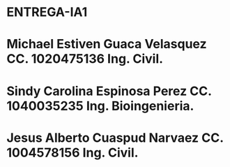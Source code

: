 # ENTREGA-IA1
# Michael Estiven Guaca Velasquez CC. 1020475136 Ing. Civil.
# Sindy Carolina Espinosa Perez CC. 1040035235   Ing. Bioingenieria.
# Jesus Alberto Cuaspud Narvaez CC. 1004578156   Ing. Civil.

